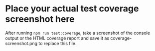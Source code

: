 # Place your actual test coverage screenshot here

After running `npm run test:coverage`, take a screenshot of the console output or the HTML coverage report and save it as coverage-screenshot.png to replace this file.
